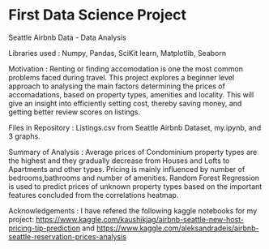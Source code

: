 # First Data Science Project
Seattle Airbnb Data - Data Analysis

Libraries used :
Numpy, Pandas, SciKit learn, Matplotlib, Seaborn

Motivation : 
Renting or finding accomodation is one the most common problems faced during travel. This project explores a beginner level approach to analysing the main factors determining the prices of accomadations, based on property types, amenities and locality. This will give an insight into efficiently setting cost, thereby saving money, and getting better review scores on listings.

Files in Repository : 
Listings.csv from Seattle Airbnb Dataset, my.ipynb, and 3 graphs.

Summary of Analysis : 
Average prices of Condominium property types are the highest and they gradually decrease from Houses and Lofts to Apartments and other types. Pricing is mainly influenced by number of bedrooms,bathrooms and number of amenities. Random Forest Regression is used to predict prices of unknown property types based on the important features concluded from the correlations heatmap.

Acknowledgements : 
I have refered the following kaggle notebooks for my project:
https://www.kaggle.com/kaushikjag/airbnb-seattle-new-host-pricing-tip-prediction and https://www.kaggle.com/aleksandradeis/airbnb-seattle-reservation-prices-analysis
                  
